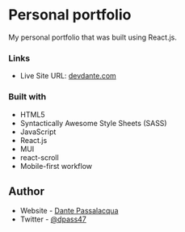 # Personal portfolio

My personal portfolio that was built using React.js.

### Links

-   Live Site URL: [devdante.com](https://devdante.com)

### Built with

-   HTML5
-   Syntactically Awesome Style Sheets (SASS)
-   JavaScript
-   React.js
-   MUI
-   react-scroll
-   Mobile-first workflow

## Author

-   Website - [Dante Passalacqua](https://www.devdante.com)
-   Twitter - [@dpass47](https://www.twitter.com/dpass47)
